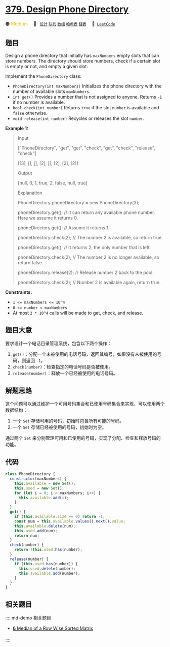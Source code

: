 # [379. Design Phone Directory](https://leetcode.com/problems/design-phone-directory/)

🟠 <font color=#ffb800>Medium</font>&emsp; 🔖&ensp; [`设计`](/leetcode/outline/tag/design.md) [`队列`](/leetcode/outline/tag/queue.md) [`数组`](/leetcode/outline/tag/array.md) [`哈希表`](/leetcode/outline/tag/hash-table.md) [`链表`](/leetcode/outline/tag/linked-list.md)&emsp; 🔗&ensp;[`LeetCode`](https://leetcode.com/problems/design-phone-directory/)

## 题目

Design a phone directory that initially has `maxNumbers` empty slots that can store numbers. The directory should store numbers, check if a certain slot is empty or not, and empty a given slot.

Implement the `PhoneDirectory` class:

- `PhoneDirectory(int maxNumbers)` Initializes the phone directory with the number of available slots `maxNumbers`.
- `int get()` Provides a number that is not assigned to anyone. Returns `-1` if no number is available.
- `bool check(int number)` Returns `true` if the slot `number` is available and `false` otherwise.
- `void release(int number)` Recycles or releases the slot `number`.

**Example 1:**

> Input
>
> ["PhoneDirectory", "get", "get", "check", "get", "check", "release", "check"]
>
> [[3], [], [], [2], [], [2], [2], [2]]
>
> Output
>
> [null, 0, 1, true, 2, false, null, true]
>
> Explanation
>
> PhoneDirectory phoneDirectory = new PhoneDirectory(3);
>
> phoneDirectory.get(); // It can return any available phone number. Here we assume it returns 0.
>
> phoneDirectory.get(); // Assume it returns 1.
>
> phoneDirectory.check(2); // The number 2 is available, so return true.
>
> phoneDirectory.get(); // It returns 2, the only number that is left.
>
> phoneDirectory.check(2); // The number 2 is no longer available, so return false.
>
> phoneDirectory.release(2); // Release number 2 back to the pool.
>
> phoneDirectory.check(2); // Number 2 is available again, return true.

**Constraints:**

- `1 <= maxNumbers <= 10^4`
- `0 <= number < maxNumbers`
- At most `2 * 10^4` calls will be made to get, check, and release.

## 题目大意

要求设计一个电话目录管理系统，包含以下两个操作：

1. `get()`：分配一个未被使用的电话号码，返回其编号，如果没有未被使用的号码，则返回 `-1`。
2. `check(number)`：检查指定的电话号码是否被使用。
3. `release(number)`：释放一个已经被使用的电话号码。

## 解题思路

这个问题可以通过维护一个可用号码集合和已使用号码集合来实现，可以使用两个数据结构：

1. 一个 `Set` 存储可用的号码，初始时包含所有可能的号码。
2. 一个 `Set` 存储已经被使用的号码，初始时为空。

通过两个 `Set` 来分别管理可用和已使用的号码，实现了分配、检查和释放号码的功能。

## 代码

```javascript
class PhoneDirectory {
  constructor(maxNumbers) {
    this.available = new Set();
    this.used = new Set();
    for (let i = 0; i < maxNumbers; i++) {
      this.available.add(i);
    }
  }
  get() {
    if (this.available.size == 0) return -1;
    const num = this.available.values().next().value;
    this.available.delete(num);
    this.used.add(num);
    return num;
  }
  check(number) {
    return !this.used.has(number);
  }
  release(number) {
    if (this.used.has(number)) {
      this.used.delete(number);
      this.available.add(number);
    }
  }
}
```

## 相关题目

:::: md-demo 相关题目

- [🔒 Median of a Row Wise Sorted Matrix](https://leetcode.com/problems/median-of-a-row-wise-sorted-matrix)

::::
